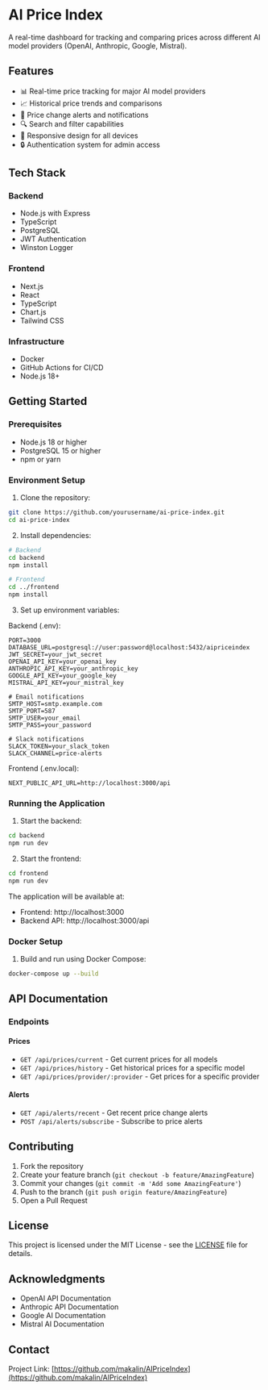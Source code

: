 # AI Price Index

A real-time dashboard for tracking and comparing prices across different AI model providers (OpenAI, Anthropic, Google, Mistral).

## Features

- 📊 Real-time price tracking for major AI model providers
- 📈 Historical price trends and comparisons
- 🔔 Price change alerts and notifications
- 🔍 Search and filter capabilities
- 📱 Responsive design for all devices
- 🔒 Authentication system for admin access

## Tech Stack

### Backend
- Node.js with Express
- TypeScript
- PostgreSQL
- JWT Authentication
- Winston Logger

### Frontend
- Next.js
- React
- TypeScript
- Chart.js
- Tailwind CSS

### Infrastructure
- Docker
- GitHub Actions for CI/CD
- Node.js 18+

## Getting Started

### Prerequisites
- Node.js 18 or higher
- PostgreSQL 15 or higher
- npm or yarn

### Environment Setup

1. Clone the repository:
```bash
git clone https://github.com/yourusername/ai-price-index.git
cd ai-price-index
```

2. Install dependencies:
```bash
# Backend
cd backend
npm install

# Frontend
cd ../frontend
npm install
```

3. Set up environment variables:

Backend (.env):
```env
PORT=3000
DATABASE_URL=postgresql://user:password@localhost:5432/aipriceindex
JWT_SECRET=your_jwt_secret
OPENAI_API_KEY=your_openai_key
ANTHROPIC_API_KEY=your_anthropic_key
GOOGLE_API_KEY=your_google_key
MISTRAL_API_KEY=your_mistral_key

# Email notifications
SMTP_HOST=smtp.example.com
SMTP_PORT=587
SMTP_USER=your_email
SMTP_PASS=your_password

# Slack notifications
SLACK_TOKEN=your_slack_token
SLACK_CHANNEL=price-alerts
```

Frontend (.env.local):
```env
NEXT_PUBLIC_API_URL=http://localhost:3000/api
```

### Running the Application

1. Start the backend:
```bash
cd backend
npm run dev
```

2. Start the frontend:
```bash
cd frontend
npm run dev
```

The application will be available at:
- Frontend: http://localhost:3000
- Backend API: http://localhost:3000/api

### Docker Setup

1. Build and run using Docker Compose:
```bash
docker-compose up --build
```

## API Documentation

### Endpoints

#### Prices
- `GET /api/prices/current` - Get current prices for all models
- `GET /api/prices/history` - Get historical prices for a specific model
- `GET /api/prices/provider/:provider` - Get prices for a specific provider

#### Alerts
- `GET /api/alerts/recent` - Get recent price change alerts
- `POST /api/alerts/subscribe` - Subscribe to price alerts

## Contributing

1. Fork the repository
2. Create your feature branch (`git checkout -b feature/AmazingFeature`)
3. Commit your changes (`git commit -m 'Add some AmazingFeature'`)
4. Push to the branch (`git push origin feature/AmazingFeature`)
5. Open a Pull Request

## License

This project is licensed under the MIT License - see the [LICENSE](LICENSE) file for details.

## Acknowledgments

- OpenAI API Documentation
- Anthropic API Documentation
- Google AI Documentation
- Mistral AI Documentation

## Contact

Project Link: [https://github.com/makalin/AIPriceIndex](https://github.com/makalin/AIPriceIndex)

